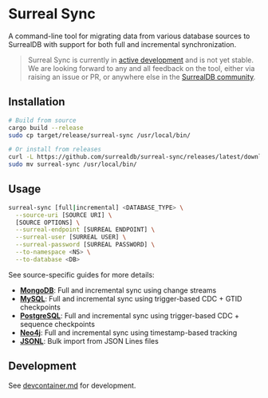 # Surreal Sync

A command-line tool for migrating data from various database sources to SurrealDB with support for both full and incremental synchronization.

> Surreal Sync is currently in [active development](https://github.com/surrealdb/surreal-sync/releases) and is not yet stable. We are looking forward to any and all feedback on the tool, either via raising an issue or PR, or anywhere else in the [SurrealDB community](https://surrealdb.com/community).

## Installation

```bash
# Build from source
cargo build --release
sudo cp target/release/surreal-sync /usr/local/bin/

# Or install from releases
curl -L https://github.com/surrealdb/surreal-sync/releases/latest/download/surreal-sync-x86_64-unknown-linux-gnu.tar.gz | tar xz
sudo mv surreal-sync /usr/local/bin/
```

## Usage

```bash
surreal-sync [full|incremental] <DATABASE_TYPE> \
  --source-uri [SOURCE URI] \
  [SOURCE OPTIONS] \
  --surreal-endpoint [SURREAL ENDPOINT] \
  --surreal-user [SURREAL USER] \
  --surreal-password [SURREAL PASSWORD] \
  --to-namespace <NS> \
  --to-database <DB>
```

See source-specific guides for more details:

- **[MongoDB](docs/mongodb.md)**: Full and incremental sync using change streams
- **[MySQL](docs/mysql.md)**: Full and incremental sync using trigger-based CDC + GTID checkpoints
- **[PostgreSQL](docs/postgresql.md)**: Full and incremental sync using trigger-based CDC + sequence checkpoints
- **[Neo4j](docs/neo4j.md)**: Full and incremental sync using timestamp-based tracking
- **[JSONL](docs/jsonl.md)**: Bulk import from JSON Lines files

## Development

See [devcontainer.md](docs/devcontainer.md) for development.
